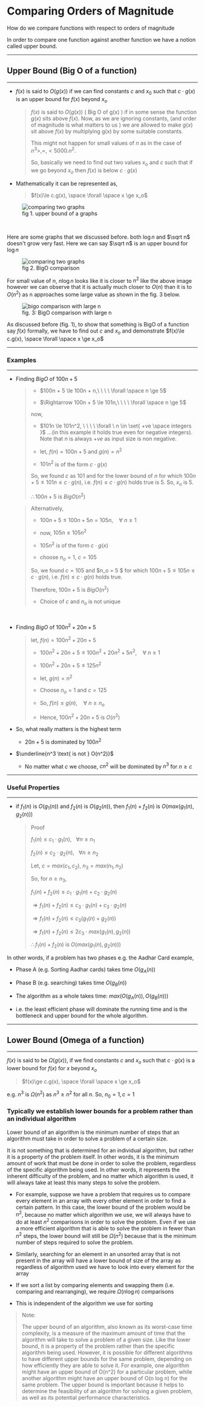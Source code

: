 # Comparing Orders of Magnitude

<!-- Notes maintained by: Dibakash Baruah -->

How do we compare functions with respect to orders of magnitude

In order to compare one function against another function we have a notion called upper bound.

---

## Upper Bound (Big O of a function)

---

- $f(x)$ is said to $O(g(x))$ if we can find constants $c$ and $x_0$ such that $c \cdot g(x)$ is an upper bound for $f(x)$ beyond $x_o$

  > $f(x)$ is said to $O(g(x))$ ( Big O of g(x) ) if in some sense the function $g(x)$ sits above $f(x)$. Now, as we are ignoring constants, (and order of magnitude is what matters to us ) we are allowed to make $g(x)$ sit above $f(x)$ by multiplying g(x) by some suitable constants.
  >
  > This might not happen for small values of $n$ as in the case of $n^3 >, =, < 5000.n^2$.
  >
  > So, basically we need to find out two values $x_o$ and $c$ such that if we go beyond $x_o$ then $f(x)$ is below $c \cdot g(x)$

- Mathematically it can be represented as,
  > $f(x)\le c.g(x), \space \forall  \space x \ge x_o$

<figure>
  <img src = "image/lecture_2/fx_bigO_of_gx.png" alt="comparing two graphs"></img>
  <figcaption>fig 1. upper bound of a graphs</figcaption>
</figure>

<br>

Here are some graphs that we discussed before. both $\log n$ and $\sqrt n$ doesn't grow very fast. Here we can say $\sqrt n$ is an upper bound for $\log n$

<figure>
  <img src = "image/lecture_2/bigo.png" alt="comparing two graphs"></img>
  <figcaption>fig 2. BigO comparison</figcaption>
</figure>

For small value of $n$, $n\log n$ looks like it is closer to $n^2$ like the above image however we can observe that it is actually much closer to $O(n)$ than it is to $O(n^2)$ as n approaches some large value as shown in the fig. 3 below.

<figure>
  <img src = "image/lecture_2/bigo_large_n.png" alt="bigo comparison with large n"></img>
  <figcaption>fig. 3: BigO comparison with large n</figcaption>
</figure>

As discussed before (fig. 1), to show that something is BigO of a function say $f(x)$ formally, we have to find out $c$ and $x_o$ and demonstrate $f(x)\le c.g(x), \space \forall  \space x \ge x_o$

---

### Examples

---

- Finding $BigO$ of $100n + 5$

  > - $100n + 5 \le 100n + n,\ \ \ \ \forall \space n \ge 5$
  >
  > - $\Rightarrow 100n + 5 \le 101n,\ \ \ \ \forall \space n \ge 5$
  >
  > now,
  >
  > - $101n \le 101n^2, \ \ \ \ \forall \ n \in \set{ +ve \space integers }$ ...(in this example it holds true even for negative integers). Note that $n$ is always $+ve$ as input size is non negative.
  >
  > - let, $f(n) = 100n + 5$ and $g(n) = n^2$
  >
  > - $101n^2$ is of the form $c \cdot g(x)$
  >
  > So, we found $c$ as $101$ and for the lower bound of $n$ for which $100n+5 \le 101n \le c \cdot g(n)$, i.e. $f(n) \le c \cdot g(n)$ holds true is 5. So, $x_o$ is $5$.
  >
  > $\therefore 100n + 5$ is $BigO(n^2)$

  > Alternatively,
  >
  > - $100n + 5 \le 100n + 5n = 105n, \ \ \ \ \forall \ n \ge 1$
  >
  > - now, $105n \le 105n^2$
  >
  > - $105n^2$ is of the form $c \cdot g(x)$
  >
  > - choose $n_o = 1$, $c=105$
  >
  > So, we found $c=105$ and $n_o = 5 $ for which $100n+5 \le 105n \le c \cdot g(n)$, i.e. $f(n) \le c \cdot g(n)$ holds true.
  >
  > Therefore, $100n + 5$ is $BigO(n^2)$
  >
  > - Choice of $c$ and $n_o$ is not unique

<br>

- Finding $BigO$ of $100n^2 + 20n+ 5$

  > let, $f(n) = 100n^2 + 20n+ 5$
  >
  > - $100n^2 + 20n+ 5 \le 100n^2 + 20n^2+ 5n^2, \ \ \ \ \forall \ n \ge 1$
  >
  > - $100n^2 + 20n+ 5 \le 125n^2$
  >
  > - let, $g(n) = n^2$
  >
  > - Choose $n_o = 1$ and $c=125$
  >
  > - So, $f(n) \le g(n), \ \ \ \ \forall \ n \ge n_o$
  >
  > - Hence, $100n^2 + 20n+ 5$ is $O(n^2)$

- So, what really matters is the highest term

  - $20n + 5$ is dominated by $100n^2$

- $\underline{n^3 \text{ is not } O(n^2)}$
  - No matter what $c$ we choose, $cn^2$ will be dominated by $n^3$ for $n \ge c$

---

### Useful Properties

---

- if $f_1(n)$ is $O(g_1(n))$ and $f_2(n)$ is $O(g_2(n))$, then $f_1(n) + f_2(n)$ is $O(max(g_1(n),g_2(n)))$
  > Proof
  >
  > $f_1(n) \le c_1 \cdot g_1(n), \ \ \ \forall n \ge n_1$
  >
  > $f_2(n) \le c_2 \cdot g_2(n), \ \ \ \forall n \ge n_2$
  >
  > Let, $c = max(c_1, c_2)$, $n_3 = max(n_1, n_2)$
  >
  > So, for $n \ge n_3$,
  >
  > $f_1(n) + f_2(n) \le c_1 \cdot g_1(n) + c_2 \cdot g_2(n)$
  >
  > $\Rightarrow f_1(n) + f_2(n) \le c_3 \cdot g_1(n) + c_3 \cdot g_2(n)$
  >
  > $\Rightarrow f_1(n) + f_2(n) \le c_3 ( g_1(n) + g_2(n))$
  >
  > $\Rightarrow f_1(n) + f_2(n) \le 2c_3 \cdot  max( g_1(n), g_2(n))$
  >
  > $\therefore f_1(n) + f_2(n)$ is $O(max(g_1(n),g_2(n)))$

In other words, if a problem has two phases e.g. the Aadhar Card example,

- Phase A (e.g. Sorting Aadhar cards) takes time $O(g_A(n))$

- Phase B (e.g. searching) takes time $O(g_B(n))$

- The algorithm as a whole takes time: $max(O(g_A(n)), O(g_B(n)))$

- i.e. the least efficient phase will dominate the running time and is the bottleneck and $\text {upper bound}$ for the whole algorithm.

---

## Lower Bound (Omega of a function)

---

$f(x)$ is said to be $\Omega (g(x))$, if we find constants $c$ and $x_o$ such that $c \cdot g(x)$ is a lower bound for $f(x)$ for $x$ beyond $x_o$

> $f(x)\ge c.g(x), \space \forall  \space x \ge x_o$

e.g. $n^3$ is $\Omega (n^2)$ as $n^3 \ge n^2$ for all $n$. So, $n_0 = 1, c = 1$

### Typically we establish lower bounds for a problem rather than an individual algorithm

Lower bound of an algorithm is the minimum number of steps that an algorithm must take in order to solve a problem of a certain size.

It is not something that is determined for an individual algorithm, but rather it is a property of the problem itself. In other words, it is the minimum amount of work that must be done in order to solve the problem, regardless of the specific algorithm being used. In other words, it represents the inherent difficulty of the problem, and no matter which algorithm is used, it will always take at least this many steps to solve the problem.

- For example, suppose we have a problem that requires us to compare every element in an array with every other element in order to find a certain pattern. In this case, the lower bound of the problem would be $n^2$, because no matter which algorithm we use, we will always have to do at least $n^2$ comparisons in order to solve the problem. Even if we use a more efficient algorithm that is able to solve the problem in fewer than $n^2$ steps, the lower bound will still be $\Omega (n^2)$ because that is the minimum number of steps required to solve the problem.

- Similarly, searching for an element in an unsorted array that is not present in the array will have a lower bound of size of the array as regardless of algorithm used we have to look into every element for the array

- If we sort a list by comparing elements and swapping them (i.e. comparing and rearranging), we require $\Omega (n\log n)$ comparisons

- This is independent of the algorithm we use for sorting

> Note:
>
> The upper bound of an algorithm, also known as its worst-case time complexity, is a measure of the maximum amount of time that the algorithm will take to solve a problem of a given size. Like the lower bound, it is a property of the problem rather than the specific algorithm being used. However, it is possible for different algorithms to have different upper bounds for the same problem, depending on how efficiently they are able to solve it. For example, one algorithm might have an upper bound of O(n^2) for a particular problem, while another algorithm might have an upper bound of O(n log n) for the same problem. The upper bound is important because it helps to determine the feasibility of an algorithm for solving a given problem, as well as its potential performance characteristics.
